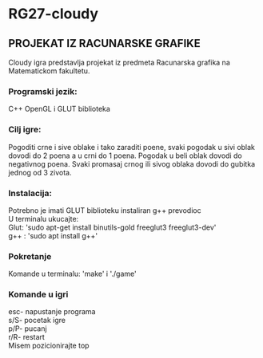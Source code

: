 # RG27-cloudy

## PROJEKAT IZ RACUNARSKE GRAFIKE

Cloudy igra predstavlja projekat iz predmeta Racunarska grafika na Matematickom fakultetu.

### Programski jezik: 
C++ OpenGL i GLUT biblioteka
### Cilj igre: 
Pogoditi crne i sive oblake i tako zaraditi poene, svaki pogodak u sivi oblak dovodi do 2 poena a u crni do 1 poena. Pogodak u beli oblak dovodi do negativnog poena. Svaki promasaj crnog ili sivog oblaka dovodi do gubitka jednog od 3 zivota.
### Instalacija: 
Potrebno je imati GLUT biblioteku instaliran g++ prevodioc  
U terminalu ukucajte:  
Glut: 'sudo apt-get install binutils-gold freeglut3 freeglut3-dev'  
g++ : 'sudo apt install g++'  
### Pokretanje
Komande u terminalu: 'make' i './game'
### Komande u igri
esc- napustanje programa  
s/S- pocetak igre  
p/P- pucanj  
r/R- restart  
Misem pozicionirajte top  

